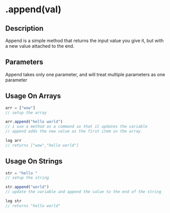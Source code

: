 # .append(val)

## Description

Append is a simple method that returns the input value you give it, but with a new value attached to the end.

## Parameters

Append takes only one parameter, and will treat multiple parameters as one parameter

## Usage On Arrays

```javascript
arr = ["wow"]
// setup the array

arr.append("hello world")
// i use a method as a command so that it updates the variable
// append adds the new value as the first item in the array

log arr
// returns ["wow","hello world"]
```

## Usage On Strings

```javascript
str = "hello "
// setup the string

str.append("world")
// update the variable and append the value to the end of the string

log str
// returns "hello world"
```
